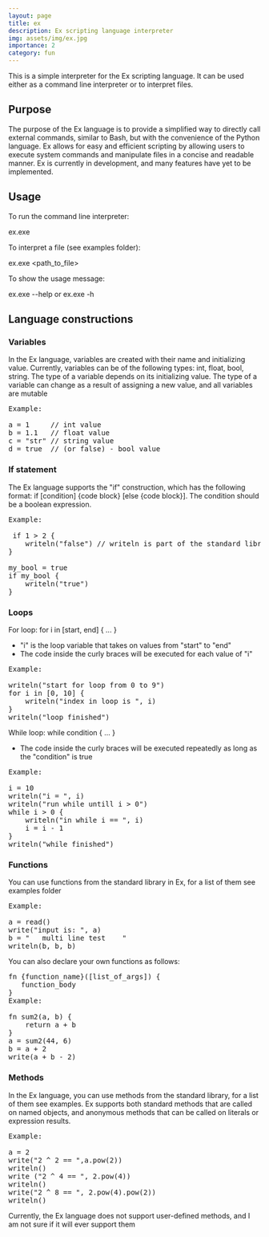 ```yaml
---
layout: page
title: ex
description: Ex scripting language interpreter
img: assets/img/ex.jpg
importance: 2
category: fun
---
```


This is a simple interpreter for the Ex scripting language. It can be used either as a command line interpreter or to interpret files.

## Purpose

The purpose of the Ex language is to provide a simplified way to directly call external commands, similar to Bash, but with the convenience of the Python language. Ex allows for easy and efficient scripting by allowing users to execute system commands and manipulate files in a concise and readable manner. Ex is currently in development, and many features have yet to be implemented. 

## Usage

To run the command line interpreter:

ex.exe


To interpret a file (see examples folder):

ex.exe <path_to_file>


To show the usage message:

ex.exe --help or ex.exe -h

## Language constructions

### Variables

In the Ex language, variables are created with their name and initializing value. Currently, variables can be of the following types: int, float, bool, string. The type of a variable depends on its initializing value. The type of a variable can change as a result of assigning a new value, and all variables are mutable <br />
<pre>
Example:  
 
a = 1     // int value 
b = 1.1   // float value 
c = "str" // string value 
d = true  // (or false) - bool value 
</pre>
### If statement

The Ex language supports the "if" construction, which has the following format: if [condition] {code block} [else {code block}].
The condition should be a boolean expression.  <br />
<pre>
Example:  

 if 1 > 2 {
    writeln("false") // writeln is part of the standard library, see examples  
}  
 
my_bool = true  
if my_bool {  
    writeln("true")  
}
</pre>

### Loops

For loop:
for i in [start, end] { ... }

- "i" is the loop variable that takes on values from "start" to "end"
- The code inside the curly braces will be executed for each value of "i"
<pre>
Example:
 
writeln("start for loop from 0 to 9")
for i in [0, 10] {
    writeln("index in loop is ", i)
}
writeln("loop finished")
</pre>
 
While loop:
while condition { ... }
- The code inside the curly braces will be executed repeatedly as long as the "condition" is true
<pre>
Example:
 
i = 10
writeln("i = ", i)
writeln("run while untill i > 0")
while i > 0 {
    writeln("in while i == ", i)
    i = i - 1
}
writeln("while finished")
</pre>

### Functions
You can use functions from the standard library in Ex, for a list of them see examples folder
<pre>
Example:
 
a = read()
write("input is: ", a)
b = "   multi line test    "
writeln(b, b, b)
</pre>
You can also declare your own functions as follows: 
<pre>
fn {function_name}([list_of_args]) {
   function_body 
}
Example:
 
fn sum2(a, b) {
    return a + b
}
a = sum2(44, 6)
b = a + 2
write(a + b - 2)
</pre>

### Methods
In the Ex language, you can use methods from the standard library, for a list of them see examples. Ex supports both standard methods that are called on named objects, and anonymous methods that can be called on literals or expression results.
<pre>
Example:

a = 2
write("2 ^ 2 == ",a.pow(2)) 
writeln()
write ("2 ^ 4 == ", 2.pow(4)) 
writeln()
write("2 ^ 8 == ", 2.pow(4).pow(2))
writeln()
</pre>
Currently, the Ex language does not support user-defined methods, and I am not sure if it will ever support them